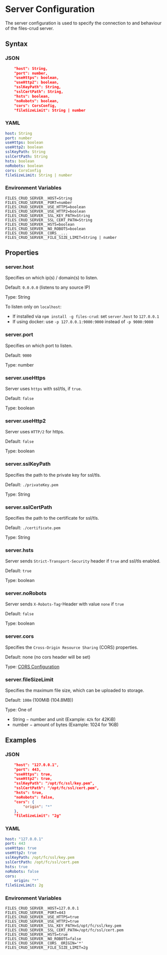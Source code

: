 # Server Configuration

The server configuration is used to specify the connection to and behaviour of the files-crud server.

## Syntax

### JSON

```json
    "host": String,
    "port": number,
    "useHttps": boolean,
    "useHttp2": boolean,
    "sslKeyPath": String,
    "sslCertPath": String,
    "hsts": boolean,
    "noRobots": boolean,
    "cors": CorsConfig,
    "fileSizeLimit": String | number
```

### YAML

```yaml
host: String
port: number
useHttps: boolean
useHttp2: boolean
sslKeyPath: String
sslCertPath: String
hsts: boolean
noRobots: boolean
cors: CorsConfig
fileSizeLimit: String | number
```

### Environment Variables
```properties
FILES_CRUD_SERVER__HOST=String
FILES_CRUD_SERVER__PORT=number
FILES_CRUD_SERVER__USE_HTTPS=boolean
FILES_CRUD_SERVER__USE_HTTP2=boolean
FILES_CRUD_SERVER__SSL_KEY_PATH=String
FILES_CRUD_SERVER__SSL_CERT_PATH=String
FILES_CRUD_SERVER__HSTS=boolean
FILES_CRUD_SERVER__NO_ROBOTS=boolean
FILES_CRUD_SERVER__CORS__...
FILES_CRUD_SERVER__FILE_SIZE_LIMIT=String | number
```

## Properties

### server.host

Specifies on which ip(s) / domain(s) to listen.

Default: `0.0.0.0` (listens to any source IP)

Type: String

To listen only on `localhost`:
* If installed via `npm install -g files-crud`: set `server.host` to `127.0.0.1`
* If using docker: use `-p 127.0.0.1:9000:9000` instead of `-p 9000:9000`

### server.port

Specifies on which port to listen.

Default: `9000`

Type: number

### server.useHttps

Server uses `https` with ssl/tls, if `true`.

Default: `false`

Type: boolean

### server.useHttp2

Server uses `HTTP/2` for https. 

Default: `false`

Type: boolean

### server.sslKeyPath

Specifies the path to the private key for ssl/tls.

Default: `./privateKey.pem`

Type: String

### server.sslCertPath

Specifies the path to the certificate for ssl/tls.

Default: `./certificate.pem`

Type: String

### server.hsts

Server sends `Strict-Transport-Security` header if `true` and ssl/tls enabled.

Default: `true`

Type: boolean

### server.noRobots

Server sends `X-Robots-Tag`-Header with value `none` if `true`

Default: `false`

Type: boolean

### server.cors

Specifies the `Cross-Origin Resource Sharing` (CORS) properties.

Default: none (no cors header will be set)

Type: [CORS Configuration](/configuration/server-cors)

### server.fileSizeLimit

Specifies the maximum file size, which can be uploaded to storage.

Default: `100m` (100MiB (104.8MB))

Type: One of
* String &minus; number and unit (Example: `42k` for 42KiB)
* number &minus; amount of bytes (Example: 1024 for 1KiB)

## Examples

### JSON

```json
    "host": "127.0.0.1",
    "port": 443,
    "useHttps": true,
    "useHttp2": true,
    "sslKeyPath": "/opt/fc/ssl/key.pem",
    "sslCertPath": "/opt/fc/ssl/cert.pem",
    "hsts": true,
    "noRobots": false,
    "cors": {
        "origin": "*"
    },
    "fileSizeLimit": "2g"
```

### YAML

```yaml
host: "127.0.0.1"
port: 443
useHttps: true
useHttp2: true
sslKeyPath: /opt/fc/ssl/key.pem
sslCertPath: /opt/fc/ssl/cert.pem
hsts: true
noRobots: false
cors:
    origin: "*"
fileSizeLimit: 2g
```

### Environment Variables
```properties
FILES_CRUD_SERVER__HOST=127.0.0.1
FILES_CRUD_SERVER__PORT=443
FILES_CRUD_SERVER__USE_HTTPS=true
FILES_CRUD_SERVER__USE_HTTP2=true
FILES_CRUD_SERVER__SSL_KEY_PATH=S/opt/fc/ssl/key.pem
FILES_CRUD_SERVER__SSL_CERT_PATH=/opt/fc/ssl/cert.pem
FILES_CRUD_SERVER__HSTS=true
FILES_CRUD_SERVER__NO_ROBOTS=false
FILES_CRUD_SERVER__CORS__ORIGIN='*'
FILES_CRUD_SERVER__FILE_SIZE_LIMIT=2g
```
